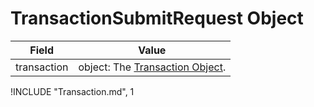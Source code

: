 # TransactionSubmitRequest Object

| Field | Value |
|-------|-------|
| transaction | object: The [Transaction Object](#Transaction-Object). |

!INCLUDE "Transaction.md", 1

